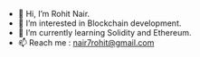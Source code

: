 - 👋 Hi, I’m Rohit Nair.
- 👀 I’m interested in Blockchain development.
- 🌱 I’m currently learning Solidity and Ethereum.
- 📫 Reach me : nair7rohit@gmail.com

<!---
nairohit2812/nairohit2812 is a ✨ special ✨ repository because its `README.md` (this file) appears on your GitHub profile.
You can click the Preview link to take a look at your changes.
--->
